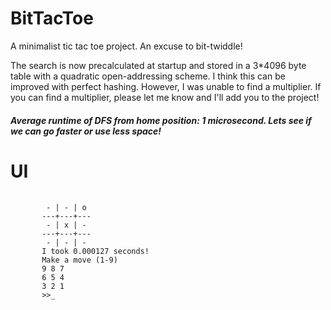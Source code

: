 # BitTacToe
 
A minimalist tic tac toe project. An excuse to bit-twiddle!  

<p>
The search is now precalculated at startup and stored in a 3*4096 byte table with a 
quadratic open-addressing scheme. I think this can be improved with perfect hashing. 
However, I was unable to find a multiplier. If you can find a multiplier, please
let me know and I'll add you to the project!
</p>

#### *Average runtime of DFS from home position: 1 microsecond. Lets see if we can go faster or use less space!*

# UI

<pre>
 <code>
        - | - | o
       ---+---+---
        - | x | -
       ---+---+---
        - | - | -
       I took 0.000127 seconds!
       Make a move (1-9)
       9 8 7
       6 5 4
       3 2 1
       >>_
 </code>
</pre>
